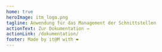 ```yaml
---
home: true
heroImage: itm_logo.png
tagline: Anwendung für das Management der Schnittstellen
actionText: Zur Dokumentation →
actionLink: /dokumentation/
footer: Made by it@M with ❤️
---
```

